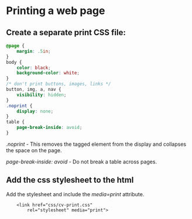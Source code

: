# Printing a web page

## Create a separate print CSS file:

```css
@page {
    margin: .5in;
}
body {
    color: black;
    background-color: white;
}
/* don't print buttons, images, links */
button, img, a, nav {
    visibility: hidden;
}
.noprint {
    display: none;
}
table {
    page-break-inside: avoid;
}
```

*.noprint* - This removes the tagged element from the display and collapses the space on the page.

*page-break-inside: avoid* - Do not break a table across pages.

## Add the css stylesheet to the html

Add the stylesheet and include the *media=print* attribute.

        <link href="css/cv-print.css" 
            rel="stylesheet" media="print">
